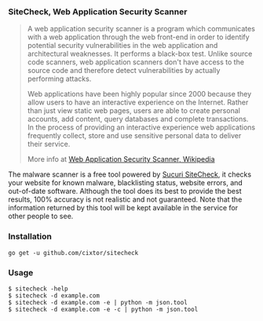 ### SiteCheck, Web Application Security Scanner

> A web application security scanner is a program which communicates with a web application through the web front-end in order to identify potential security vulnerabilities in the web application and architectural weaknesses. It performs a black-box test. Unlike source code scanners, web application scanners don't have access to the source code and therefore detect vulnerabilities by actually performing attacks.
>
> Web applications have been highly popular since 2000 because they allow users to have an interactive experience on the Internet. Rather than just view static web pages, users are able to create personal accounts, add content, query databases and complete transactions. In the process of providing an interactive experience web applications frequently collect, store and use sensitive personal data to deliver their service.
>
> More info at [Web Application Security Scanner, Wikipedia](https://en.wikipedia.org/wiki/Web_application_security_scanner)

The malware scanner is a free tool powered by [Sucuri SiteCheck](https://sitecheck.sucuri.net), it checks your website for known malware, blacklisting status, website errors, and out-of-date software. Although the tool does its best to provide the best results, 100% accuracy is not realistic and not guaranteed. Note that the information returned by this tool will be kept available in the service for other people to see.

### Installation

```shell
go get -u github.com/cixtor/sitecheck
```

### Usage

```
$ sitecheck -help
$ sitecheck -d example.com
$ sitecheck -d example.com -e | python -m json.tool
$ sitecheck -d example.com -e -c | python -m json.tool
```
